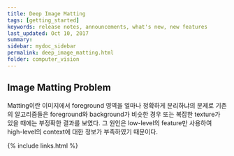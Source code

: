 ```yaml
---
title: Deep Image Matting
tags: [getting_started]
keywords: release notes, announcements, what's new, new features
last_updated: Oct 10, 2017
summary:
sidebar: mydoc_sidebar
permalink: deep_image_matting.html
folder: computer_vision
---
```




## Image Matting Problem
Matting이란 이미지에서 foreground 영역을 얼마나 정확하게 분리하냐의 문제로 기존의 알고리즘들은 foreground와 background가 비슷한 경우 또는 복잡한 texture가 있을 때에는 부정확한 결과를 보였다. 그 원인은 low-level의 feature만 사용하여 high-level의 context에 대한 정보가 부족하였기 때문이다.

{% include links.html %}
